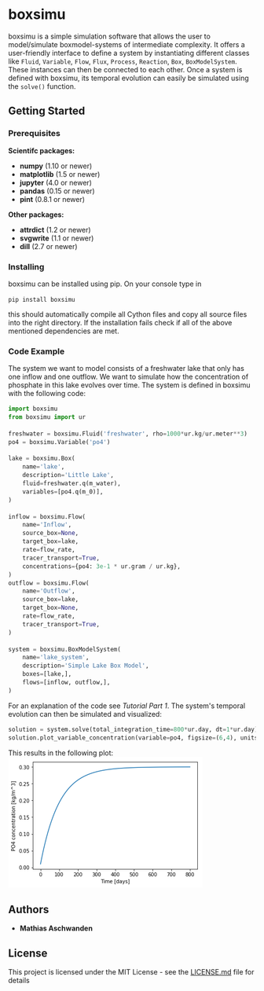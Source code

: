 # boxsimu

boxsimu is a simple simulation software that allows the 
user to model/simulate boxmodel-systems of intermediate complexity.
It offers a user-friendly interface to define a system by instantiating 
different classes like ```Fluid```, ```Variable```, ```Flow```, ```Flux```, 
```Process```, ```Reaction```, ```Box```, ```BoxModelSystem```. These instances 
can then be connected to each other. Once a system is
defined with boxsimu, its temporal evolution can easily be simulated 
using the ```solve()``` function.

## Getting Started

### Prerequisites
**Scientifc packages:**<br>
- **numpy** (1.10 or newer)
- **matplotlib** (1.5 or newer)
- **jupyter** (4.0 or newer)
- **pandas** (0.15 or newer)
- **pint** (0.8.1 or newer)

**Other packages:**<br>
- **attrdict** (1.2 or newer)
- **svgwrite** (1.1 or newer)
- **dill** (2.7 or newer)

### Installing

boxsimu can be installed using pip. On your console type in

```pip install boxsimu```

this should automatically compile all Cython files and copy all source 
files into the right directory. If the installation fails check if all 
of the above mentioned dependencies are met.

### Code Example
The system we want to model consists of a freshwater lake that only has 
one inflow and one outflow. We want to simulate how the concentration 
of phosphate in this lake evolves over time. The system is defined 
in boxsimu with the following code:

```python
import boxsimu 
from boxsimu import ur

freshwater = boxsimu.Fluid('freshwater', rho=1000*ur.kg/ur.meter**3)
po4 = boxsimu.Variable('po4')

lake = boxsimu.Box(
    name='lake',
    description='Little Lake',
    fluid=freshwater.q(m_water),
    variables=[po4.q(m_0)],
)

inflow = boxsimu.Flow(
    name='Inflow', 
    source_box=None,
    target_box=lake,
    rate=flow_rate,
    tracer_transport=True,
    concentrations={po4: 3e-1 * ur.gram / ur.kg}, 
)
outflow = boxsimu.Flow(
    name='Outflow',
    source_box=lake,
    target_box=None,
    rate=flow_rate,
    tracer_transport=True,
)

system = boxsimu.BoxModelSystem(
    name='lake_system', 
    description='Simple Lake Box Model',
    boxes=[lake,], 
    flows=[inflow, outflow,],
)
```
For an explanation of the code see *Tutorial Part 1*.
The system's temporal evolution can then be simulated and visualized:

```python
solution = system.solve(total_integration_time=800*ur.day, dt=1*ur.day)
solution.plot_variable_concentration(variable=po4, figsize=(6,4), units=ur.kg/ur.meter**3)
```
This results in the following plot:
![PO4 concentration as a function of time](https://github.com/maschwanden/boxsimu/raw/master/img/tutorial1_simulation_po4_plot.png)

## Authors

* **Mathias Aschwanden** 

## License

This project is licensed under the MIT License - see the [LICENSE.md](LICENSE.md) file for details







